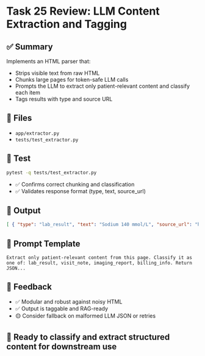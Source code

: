# Task 25 Review: LLM Content Extraction and Tagging

## ✅ Summary
Implements an HTML parser that:
- Strips visible text from raw HTML
- Chunks large pages for token-safe LLM calls
- Prompts the LLM to extract only patient-relevant content and classify each item
- Tags results with type and source URL

## 📂 Files
- `app/extractor.py`
- `tests/test_extractor.py`

## 🧪 Test
```bash
pytest -q tests/test_extractor.py
```
- ✅ Confirms correct chunking and classification
- ✅ Validates response format (type, text, source_url)

## 🔁 Output
```json
[ { "type": "lab_result", "text": "Sodium 140 mmol/L", "source_url": "https://..." } ]
```

## 🔄 Prompt Template
```text
Extract only patient-relevant content from this page. Classify it as one of: lab_result, visit_note, imaging_report, billing_info. Return JSON...
```

## 💬 Feedback
- ✅ Modular and robust against noisy HTML
- ✅ Output is taggable and RAG-ready
- 🟡 Consider fallback on malformed LLM JSON or retries

## 🚀 Ready to classify and extract structured content for downstream use